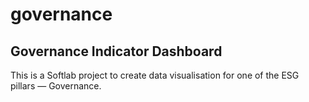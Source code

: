 # governance 

## Governance Indicator Dashboard 
This is a Softlab project to create data visualisation for one of the ESG pillars — Governance.

